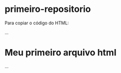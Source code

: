 # primeiro-repositorio



Para copiar o código  do HTML:

...

<html>
  <h1>Meu primeiro arquivo html</h1>
</html>

...
